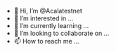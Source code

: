- 👋 Hi, I’m @Acalatestnet
- 👀 I’m interested in ...
- 🌱 I’m currently learning ...
- 💞️ I’m looking to collaborate on ...
- 📫 How to reach me ...

<!---
Acalatestnet/Acalatestnet is a ✨ special ✨ repository because its `README.md` (this file) appears on your GitHub profile.
You can click the Preview link to take a look at your changes.
--->
